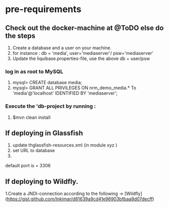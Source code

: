 # pre-requirements

## Check out the docker-machine at @ToDO else do the steps
1. Create a database and a user on your machine.
2. for instance : db = 'media', user='mediaserver'/ psw='mediaserver'
3. Update the liquibase.properties-file,  use the above db + user/psw

### log in as root to MySQL 

1. mysql> CREATE database media;
2. mysql> GRANT ALL PRIVILEGES ON nrm_demo_media.* To 'media'@'localhost' IDENTIFIED BY 'mediaserver';

###  Execute the 'db-project by running :
1. $mvn clean install

## If deploying in Glassfish 
1. update thglassfish-resources.xml (in module xyz )
2. set URL to database
3. <property name="URL" value="jdbc:mysql://localhost:<port>/nrm_demo_media"/> 
default port is = 3306 <br>

##  If deploying to Wildfly.
1.Create a JNDI-connection according to the following -> 
[Wildfly] (https://gist.github.com/Inkimar/d81639a9cd41e96903bfbaa9d07decff)
